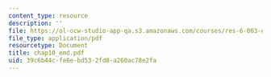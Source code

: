 ```yaml
---
content_type: resource
description: ''
file: https://ol-ocw-studio-app-qa.s3.amazonaws.com/courses/res-6-003-electromechanical-dynamics-spring-2009/39c6b44cfe8ebd532fd8a260ac78e2fa_chap10_emd.pdf
file_type: application/pdf
resourcetype: Document
title: chap10_emd.pdf
uid: 39c6b44c-fe8e-bd53-2fd8-a260ac78e2fa
---
```

